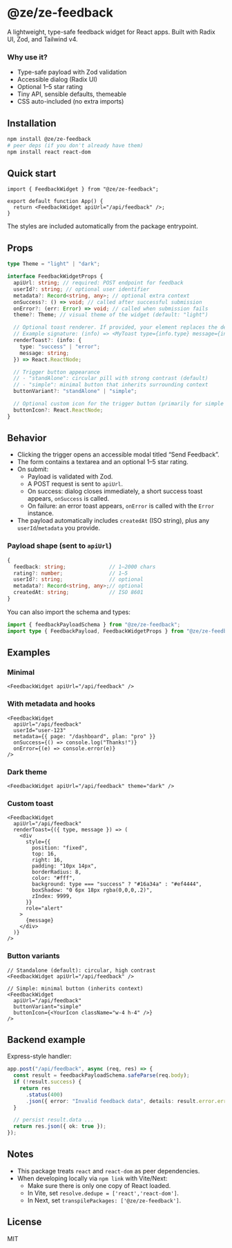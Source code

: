 # @ze/ze-feedback

A lightweight, type-safe feedback widget for React apps. Built with Radix UI, Zod, and Tailwind v4.

### Why use it?

- Type-safe payload with Zod validation
- Accessible dialog (Radix UI)
- Optional 1–5 star rating
- Tiny API, sensible defaults, themeable
- CSS auto-included (no extra imports)

## Installation

```bash
npm install @ze/ze-feedback
# peer deps (if you don't already have them)
npm install react react-dom
```

## Quick start

```tsx
import { FeedbackWidget } from "@ze/ze-feedback";

export default function App() {
  return <FeedbackWidget apiUrl="/api/feedback" />;
}
```

The styles are included automatically from the package entrypoint.

## Props

```ts
type Theme = "light" | "dark";

interface FeedbackWidgetProps {
  apiUrl: string; // required: POST endpoint for feedback
  userId?: string; // optional user identifier
  metadata?: Record<string, any>; // optional extra context
  onSuccess?: () => void; // called after successful submission
  onError?: (err: Error) => void; // called when submission fails
  theme?: Theme; // visual theme of the widget (default: "light")

  // Optional toast renderer. If provided, your element replaces the default toast.
  // Example signature: (info) => <MyToast type={info.type} message={info.message} />
  renderToast?: (info: {
    type: "success" | "error";
    message: string;
  }) => React.ReactNode;

  // Trigger button appearance
  // - "standAlone": circular pill with strong contrast (default)
  // - "simple": minimal button that inherits surrounding context
  buttonVariant?: "standAlone" | "simple";

  // Optional custom icon for the trigger button (primarily for simple variant)
  buttonIcon?: React.ReactNode;
}
```

## Behavior

- Clicking the trigger opens an accessible modal titled “Send Feedback”.
- The form contains a textarea and an optional 1–5 star rating.
- On submit:
  - Payload is validated with Zod.
  - A POST request is sent to `apiUrl`.
  - On success: dialog closes immediately, a short success toast appears, `onSuccess` is called.
  - On failure: an error toast appears, `onError` is called with the `Error` instance.
- The payload automatically includes `createdAt` (ISO string), plus any `userId`/`metadata` you provide.

### Payload shape (sent to `apiUrl`)

```ts
{
  feedback: string;              // 1–2000 chars
  rating?: number;               // 1–5
  userId?: string;               // optional
  metadata?: Record<string, any>;// optional
  createdAt: string;             // ISO 8601
}
```

You can also import the schema and types:

```ts
import { feedbackPayloadSchema } from "@ze/ze-feedback";
import type { FeedbackPayload, FeedbackWidgetProps } from "@ze/ze-feedback";
```

## Examples

### Minimal

```tsx
<FeedbackWidget apiUrl="/api/feedback" />
```

### With metadata and hooks

```tsx
<FeedbackWidget
  apiUrl="/api/feedback"
  userId="user-123"
  metadata={{ page: "/dashboard", plan: "pro" }}
  onSuccess={() => console.log("Thanks!")}
  onError={(e) => console.error(e)}
/>
```

### Dark theme

```tsx
<FeedbackWidget apiUrl="/api/feedback" theme="dark" />
```

### Custom toast

```tsx
<FeedbackWidget
  apiUrl="/api/feedback"
  renderToast={({ type, message }) => (
    <div
      style={{
        position: "fixed",
        top: 16,
        right: 16,
        padding: "10px 14px",
        borderRadius: 8,
        color: "#fff",
        background: type === "success" ? "#16a34a" : "#ef4444",
        boxShadow: "0 6px 18px rgba(0,0,0,.2)",
        zIndex: 9999,
      }}
      role="alert"
    >
      {message}
    </div>
  )}
/>
```

### Button variants

```tsx
// Standalone (default): circular, high contrast
<FeedbackWidget apiUrl="/api/feedback" />

// Simple: minimal button (inherits context)
<FeedbackWidget
  apiUrl="/api/feedback"
  buttonVariant="simple"
  buttonIcon={<YourIcon className="w-4 h-4" />}
/>
```

## Backend example

Express-style handler:

```ts
app.post("/api/feedback", async (req, res) => {
  const result = feedbackPayloadSchema.safeParse(req.body);
  if (!result.success) {
    return res
      .status(400)
      .json({ error: "Invalid feedback data", details: result.error.errors });
  }

  // persist result.data ...
  return res.json({ ok: true });
});
```

## Notes

- This package treats `react` and `react-dom` as peer dependencies.
- When developing locally via `npm link` with Vite/Next:
  - Make sure there is only one copy of React loaded.
  - In Vite, set `resolve.dedupe = ['react','react-dom']`.
  - In Next, set `transpilePackages: ['@ze/ze-feedback']`.

## License

MIT
